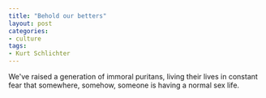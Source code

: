 ```yaml
---
title: "Behold our betters"
layout: post
categories:
- culture
tags:
- Kurt Schlichter
---
```


We've raised a generation of immoral puritans, living their lives in constant fear that somewhere, somehow, someone is having a normal sex life.